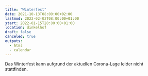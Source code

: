 ```yaml
---
title: "Winterfest"
date: 2021-10-13T08:00:00+02:00
lastmod: 2022-02-02T08:00:00+01:00
start: 2022-01-15T20:00:00+01:00
location: dinkelhof
draft: false
canceled: true
outputs:
  - html
  - calendar
---
```


Das Winterfest kann aufgrund der aktuellen Corona-Lage leider nicht stattfinden.
